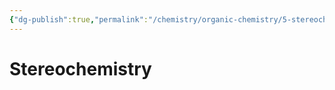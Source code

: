 ```yaml
---
{"dg-publish":true,"permalink":"/chemistry/organic-chemistry/5-stereochemistry/","dgHomeLink":true,"dgPassFrontmatter":true}
---
```


# Stereochemistry
